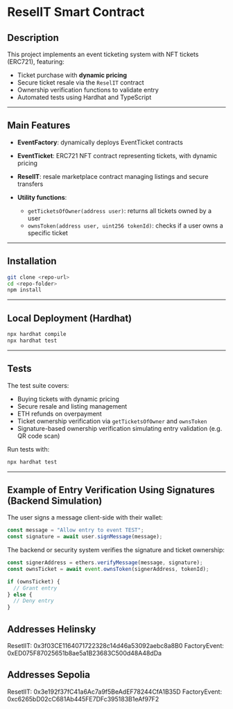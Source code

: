 # ReselIT Smart Contract

## Description

This project implements an event ticketing system with NFT tickets (ERC721), featuring:

* Ticket purchase with **dynamic pricing**
* Secure ticket resale via the `ReselIT` contract
* Ownership verification functions to validate entry
* Automated tests using Hardhat and TypeScript

---

## Main Features

* **EventFactory**: dynamically deploys EventTicket contracts
* **EventTicket**: ERC721 NFT contract representing tickets, with dynamic pricing
* **ReselIT**: resale marketplace contract managing listings and secure transfers
* **Utility functions**:

  * `getTicketsOfOwner(address user)`: returns all tickets owned by a user
  * `ownsToken(address user, uint256 tokenId)`: checks if a user owns a specific ticket

---

## Installation

```bash
git clone <repo-url>
cd <repo-folder>
npm install
```

---

## Local Deployment (Hardhat)

```bash
npx hardhat compile
npx hardhat test
```

---

## Tests

The test suite covers:

* Buying tickets with dynamic pricing
* Secure resale and listing management
* ETH refunds on overpayment
* Ticket ownership verification via `getTicketsOfOwner` and `ownsToken`
* Signature-based ownership verification simulating entry validation (e.g. QR code scan)

Run tests with:

```bash
npx hardhat test
```

---

## Example of Entry Verification Using Signatures (Backend Simulation)

The user signs a message client-side with their wallet:

```ts
const message = "Allow entry to event TEST";
const signature = await user.signMessage(message);
```

The backend or security system verifies the signature and ticket ownership:

```ts
const signerAddress = ethers.verifyMessage(message, signature);
const ownsTicket = await event.ownsToken(signerAddress, tokenId);

if (ownsTicket) {
  // Grant entry
} else {
  // Deny entry
}
```

## Addresses Helinsky
ResetlIT: 0x3f03CE1164071722328c14d46a53092aebc8a8B0
FactoryEvent: 0xED075F87025651b8ae5a1B23683C500d48A48dDa

## Addresses Sepolia
ResetlIT: 0x3e192f37fC41a6Ac7a9f5BeAdEF78244CfA1B35D
FactoryEvent: 0xc6265bD02cC681Ab445FE7DFc395183B1eAf97F2
